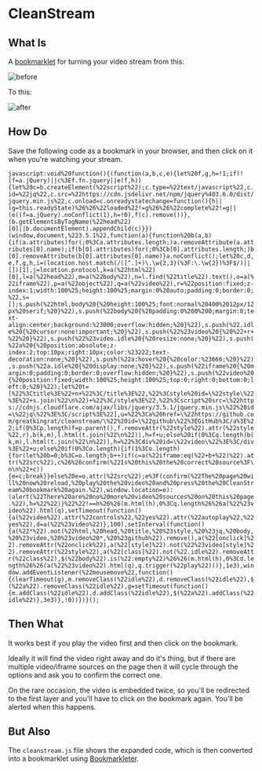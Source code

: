# CleanStream

## What Is

A [bookmarklet](https://en.wikipedia.org/wiki/Bookmarklet) for turning your video stream from this:

![before](https://i.imgur.com/NTTqNcV.png)

To this:

![after](https://i.imgur.com/Xq069iI.png)

## How Do

Save the following code as a bookmark in your browser, and then click on it when you're watching your stream.

`javascript:void%20function(){(function(a,b,c,e){let%20f,g,h=!1;if(!(f=a.jQuery)||c%3Ef.fn.jquery||e(f,h)){let%20c=b.createElement(%22script%22);c.type=%22text/javascript%22,c.id=%22jq%22,c.src=%22https://cdn.jsdelivr.net/npm/jquery%403.6.0/dist/jquery.min.js%22,c.onload=c.onreadystatechange=function(){h||(g=this.readyState)%26%26%22loaded%22!=g%26%26%22complete%22!=g||(e((f=a.jQuery).noConflict(1),h=!0),f(c).remove())},(b.getElementsByTagName(%22head%22)[0]||b.documentElement).appendChild(c)}})(window,document,%223.5.1%22,function(a){function%20b(a,b){if(a.attributes)for(;0%3Ca.attributes.length;)a.removeAttribute(a.attributes[0].name);if(b[0].attributes)for(;0%3Cb[0].attributes.length;)b[0].removeAttribute(b[0].attributes[0].name)}a.noConflict();let%20c,d,e,f,g,h,i=(location.host.match(/([^.]+)\.\w{2,3}(%3F:\.\w{2})%3F$/)||[])[1],j=location.protocol,k=a(%22html%22)[0],l=a(%22head%22),m=a(%22body%22),n=l.find(%22title%22).text(),o=a(%22iframe%22),p=a(%22object%22),q=a(%22video%22),r=%22position:fixed;z-index:1;width:100%25;height:100%25;margin:0%20auto;padding:0;border:0;%22,s=[];s.push(%22html,body%20{%20height:100%25;font:normal%20400%2012px/12px%20serif;%20}%22),s.push(%22body%20{%20padding:0%200%200;margin:0;text-align:center;background:%23000;overflow:hidden;%20}%22),s.push(%22.idle%20{%20cursor:none!important;%20}%22),s.push(%22%23video%20{%20%22+r+%22%20}%22),s.push(%22%23video.idle%20{%20resize:none;%20}%22),s.push(%22a%20{%20position:absolute;z-index:2;top:10px;right:10px;color:%23222;text-decoration:none;%20}%22),s.push(%22a:hover%20{%20color:%23666;%20}%22),s.push(%22a.idle%20{%20display:none;%20}%22),s.push(%22iframe%20{%20margin:0;padding:0;border:0;overflow:hidden;%20}%22),s.push(%22video%20{%20position:fixed;width:100%25;height:100%25;top:0;right:0;bottom:0;left:0;%20}%22);let%20t=[%22%3Ctitle%3E%22+n+%22%3C/title%3E%22,%22%3Cstyle%20id=\%22style\%22%3E%22+s.join(%22\n%22)+%22%3C/style%3E%22,%22%3Cscript%20src=\%22https://cdnjs.cloudflare.com/ajax/libs/jquery/3.5.1/jquery.min.js\%22%20id=\%22jq\%22%3E%3C/script%3E%22],u=%22%3Ca%20href=\%22https://github.com/greatkingrat/cleanstream/\%22%20id=\%22github\%22%3EGitHub%3C/a%3E%22;if(0%3Cp.length)f=p.parent(),f.removeAttr(%22style%22).attr(%22style%22,r),b(k,m),l.html(t.join(%22\n%22)),h=f+u;else%20if(0%3Cq.length)b(k,m),l.html(t.join(%22\n%22)),h=%22%3Cdiv%20id=\%22video\%22%3E%3C/div%3E%22+u;else%20if(0%3Co.length){if(1%3Co.length){for(let%20b=0;b%3C=o.length;b++)if(c=a(%22iframe:eq(%22+b+%22)%22).attr(%22src%22),c%26%26confirm(%22Is%20this%20the%20correct%20source%3F\n\n%22+c)){e=c;break}}else%20e=o.attr(%22src%22);e%3F(confirm(%22The%20page%20will%20now%20reload,%20play%20the%20video%20and%20press%20the%20CleanStream%20bookmark%20again.%22),window.location=e):(alert(%22There%20are%20no%20more%20video%20sources%20on%20this%20page.%22),h=%22%22)}%22%22!==h%26%26(m.html(h),0%3Cq.length%26%26a(%22%23video%22).html(q),setTimeout(function(){a(%22video%22).attr(%22controls%22,%22yes%22).attr(%22autoplay%22,%22yes%22),d=a(%22%23video%22)},100),setInterval(function(){a(%22*%22).not(%22html,%20head,%20title,%20%23style,%20%23jq,%20body,%20%23video,%20%23video%20*,%20%23github%22).remove(),a(%22[onclick]%22).removeAttr(%22onclick%22),a(%22[style]%22).not(%22%23video[style]%22).removeAttr(%22style%22),a(%22[class]%22).not(%22.idle%22).removeAttr(%22class%22),$(%22body%22).is(%22:empty%22)%26%26(m.html(h),0%3Cd.length%26%26(a(%22%23video%22).html(q),q.trigger(%22play%22)))},1e3),window.addEventListener(%22mousemove%22,function(){clearTimeout(g),m.removeClass(%22idle%22),d.removeClass(%22idle%22),$(%22a%22).removeClass(%22idle%22),g=setTimeout(function(){m.addClass(%22idle%22),d.addClass(%22idle%22),$(%22a%22).addClass(%22idle%22)},3e3)},!0))})}();`

## Then What

It works best if you play the video first and then click on the bookmark.

Ideally it will find the video right away and do it's thing, but if there are multiple video/iframe sources on the page then it will cycle through the options and ask you to confirm the correct one.

On the rare occasion, the video is embedded twice, so you'll be redirected to the first layer and you'll have to click on the bookmark again. You'll be alerted when this happens.

## But Also

The `cleanstream.js` file shows the expanded code, which is then converted into a bookmarklet using [Bookmarkleter](https://chriszarate.github.io/bookmarkleter/).